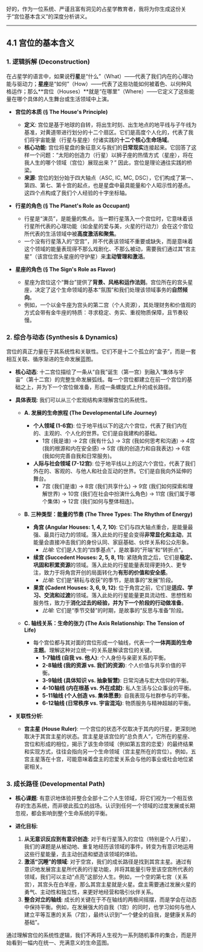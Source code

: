 好的，作为一位系统、严谨且富有洞见的占星学教育者，我将为你生成这份关于“宫位基本含义”的深度分析讲义。

---

## 4.1 宫位的基本含义

### 1. 逻辑拆解 (Deconstruction)

在占星学的语言中，如果说**行星**是“什么”（What）——代表了我们内在的心理功能与驱动力；**星座**是“如何”（How）——代表了这些功能如何被着色、以何种风格运作；那么**宫位（Houses）**就是“在哪里”（Where）——它定义了这些能量在哪个具体的人生舞台或生活领域中上演。

*   **宫位的本质 (§ The House's Principle)**
    *   **定义**: 宫位是基于地球的自转，将出生时刻、出生地点的地平线与子午线为基准，对黄道带进行划分的十二个扇区。它们是高度个人化的，代表了我们将宇宙能量（行星与星座）付诸实践的**十二个核心生命场域**。
    *   **核心功能**: 宫位将星盘的象征意义与我们的**日常现实**连接起来。它回答了这样一个问题：“太阳的创造力（行星）以狮子座的热情方式（星座），将在我人生的哪个领域（宫位）展现出来？” 因此，宫位是理论通往实践的桥梁。
    *   **来源**: 宫位的划分始于四大轴点（ASC, IC, MC, DSC），它们构成了第一、第四、第七、第十宫的起点，也是星盘中最具能量和个人昭示性的基点。这四个点构成了我们个人经验的十字坐标轴。

*   **行星的角色 (§ The Planet's Role as Occupant)**
    *   行星是“演员”，是能量的焦点。当一颗行星落入一个宫位时，它意味着该行星所代表的心理功能（如金星的爱与美，火星的行动力）会在这个宫位所代表的生活领域中被**高度激活和聚焦**。
    *   一个没有行星落入的“空宫”，并不代表该领域不重要或缺失，而是意味着这个领域的能量表现得不那么戏剧化、不那么被动，需要我们通过其“宫主星”（该宫位宫头星座的守护星）来**主动管理和激活**。

*   **星座的角色 (§ The Sign's Role as Flavor)**
    *   星座为宫位这个“舞台”提供了**背景、风格和运作法则**。宫位所在的宫头星座，决定了这个生命领域的基本“氛围”和我们处理该领域事务的**自然倾向**。
    *   例如，一个以金牛座为宫头的第二宫（个人资源），其处理财务和价值观的方式会带有金牛座的特质：寻求稳定、务实、重视物质保障，且节奏较慢。

### 2. 综合与动态 (Synthesis & Dynamics)

宫位的真正力量在于其系统性和关联性。它们不是十二个孤立的“盒子”，而是一套相互关联、循序渐进的生命发展蓝图。

*   **核心动态**: 十二宫位描绘了一条从“自我”诞生（第一宫）到融入“集体与宇宙”（第十二宫）的完整生命发展弧线。每一个宫位都建立在前一个宫位的基础之上，并为下一个宫位做准备，形成一条螺旋式上升的成长路径。

*   **具体表现**: 我们可以从三个宏观结构来理解宫位的系统性。

    *   **A. 发展的生命旅程 (The Developmental Life Journey)**
        *   **个人领域 (1-6宫)**: 位于地平线以下的这六个宫位，代表了我们内在的、主观的、个人化的世界。它们是自我建构的基础。
            *   1宫 (我是谁) -> 2宫 (我有什么) -> 3宫 (我如何思考和沟通) -> 4宫 (我的根源和内在安全感) -> 5宫 (我的创造力和自我表达) -> 6宫 (我如何完善自我和日常服务)。
        *   **人际与社会领域 (7-12宫)**: 位于地平线以上的这六个宫位，代表了我们外在的、客观的、与他人和社会互动的世界。它们是自我向外延伸的舞台。
            *   7宫 (我们是谁) -> 8宫 (我们共享什么) -> 9宫 (我们如何探索和理解世界) -> 10宫 (我们在社会中扮演什么角色) -> 11宫 (我们属于哪个集体) -> 12宫 (我们如何与整体相连)。

    *   **B. 三种类型：能量的节奏 (The Three Types: The Rhythm of Energy)**
        *   **角宫 (Angular Houses: 1, 4, 7, 10)**: 它们与四大轴点重合，是能量最强、最具行动力的领域。落入此处的行星会变得**非常显化和主动**，其能量会直接冲击我们的身份认同、家庭基础、伙伴关系和公众形象。
            *   *比喻*: 它们是人生的“四季基点”，是故事的“开端”和“转折点”。
        *   **续宫 (Succedent Houses: 2, 5, 8, 11)**: 紧随角宫之后，它们是**稳定、巩固和积累资源**的领域。落入此处的行星能量表现得更持久、更专注，致力于将角宫开创的局面转化为**有形的价值和安全感**。
            *   *比喻*: 它们是“耕耘与收获”的季节，是故事的“发展”阶段。
        *   **果宫 (Cadent Houses: 3, 6, 9, 12)**: 位于角宫之前，它们是**适应、学习、交流和过渡**的领域。落入此处的行星能量更具流动性、思想性和服务性，致力于**消化过去的经验，并为下一个阶段的行动做准备**。
            *   *比喻*: 它们是“季节交替”的时期，是故事的“反思与准备”阶段。

    *   **C. 轴线关系：生命的张力 (The Axis Relationship: The Tension of Life)**
        *   每个宫位都与其对面的宫位形成一个轴线，代表一个**一体两面的生命主题**。理解这种对立统一的关系是解读宫位的关键。
            *   **1-7轴线 (自我 vs. 他人)**: 个人身份与亲密关系的平衡。
            *   **2-8轴线 (我的资源 vs. 我们的资源)**: 个人价值与共享价值的平衡。
            *   **3-9轴线 (具体知识 vs. 抽象智慧)**: 日常沟通与宏大信仰的平衡。
            *   **4-10轴线 (内在根基 vs. 外在成就)**: 私人生活与公众事业的平衡。
            *   **5-11轴线 (个人创造 vs. 集体愿景)**: 自我表现与社群参与的平衡。
            *   **6-12轴线 (日常秩序 vs. 宇宙混沌)**: 物质服务与精神超越的平衡。

*   **关联性分析**:
    *   **宫主星 (House Ruler)**: 一个宫位的状态不仅取决于其内的行星，更深刻地取决于其宫主星的状态。宫主星是该宫位的“总负责人”，它所在的星座、宫位和形成的相位，揭示了该生命领域（例如第五宫的恋爱）的最终结果和实现方式，往往会指向另一个生命领域（宫主星所在的宫位）。例如，五宫主星落在十宫，可能意味着盘主的恋爱关系会与他的事业或社会地位紧密相关。

### 3. 成长路径 (Developmental Path)

*   **核心课题**: 有意识地体验并整合全部十二个人生领域，将它们视为一个相互依存的生态系统，而非彼此孤立的战场。认识到任何一个领域的过度发展或长期忽视，都会影响到整个生命系统的平衡。

*   **进化目标**:
    1.  **从无意识反应到有意识创造**: 对于有行星落入的宫位（特别是个人行星），我们的课题是从被动地、重复地经历该领域的事件，转变为有意识地运用这些行星能量，去主动创造和塑造该领域的体验。
    2.  **激活“沉睡”的领域**: 对于空宫，我们的成长路径是找到其宫主星。通过有意识地发展宫主星所代表的行星功能，并将其能量引导至该空宫所代表的领域，我们可以主动“点亮”这部分人生。例如，一个空的第七宫（关系宫），其宫头在白羊座，那么其宫主星就是火星。盘主需要通过发展火星的勇气、主动性和独立性，来更好地经营和吸引伙伴关系。
    3.  **整合对立的轴线**: 成长的关键在于不在轴线的两极间摇摆，而是学会在动态中保持平衡。例如，在发展强大的自我（1宫）的同时，也学习如何与他人建立平等互惠的关系（7宫），最终认识到“一个健全的自我，是健康关系的基础”。

通过理解宫位的系统性逻辑，我们不再将人生视为一系列随机事件的集合，而是开始看到一幅内在统一、充满意义的生命蓝图。

<!--
metadata:
  concept: [natal-chart, archetype, interpretation]
  planet: []
  sign: []
  house: [1st-house, 2nd-house, 3rd-house, 4th-house, 5th-house, 6th-house, 7th-house, 8th-house, 9th-house, 10th-house, 11th-house, 12th-house]
  aspect: []
  element: []
  modality: [Cardinal, Fixed, Mutable]
  difficulty: basic
  dependencies: [astro-sec-1-2-components]
-->
